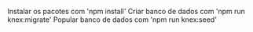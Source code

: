 Instalar os pacotes com 'npm install'
Criar banco de dados com 'npm run knex:migrate'
Popular banco de dados com 'npm run knex:seed'